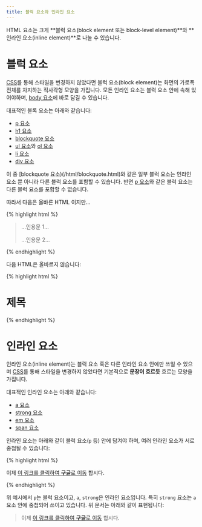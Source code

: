 ```yaml
---
title: 블럭 요소와 인라인 요소
---
```


HTML 요소는 크게 **블럭 요소(block element 또는 block-level element)**와 **인라인 요소(inline element)**로 나눌 수 있습니다.


# 블럭 요소

[CSS](/docs/CSS.html)를 통해 스타일을 변경하지 않았다면 블럭 요소(block element)는 화면의 가로폭 전체를 차지하는 직사각형 모양을 가집니다. 모든 인라인 요소는 블럭 요소 안에 속해 있어야하며, [body 요소](/html/body.html)에 바로 담길 수 있습니다.

대표적인 블록 요소는 아래와 같습니다:

*   [p 요소](/html/p.html)
*   [h1 요소](/html/h1.html)
*   [blockquote 요소](/html/blockquote.html)
*   [ul 요소](/html/ul.html)와 [ol 요소](/html/ol.html)
*   [li 요소](/html/li.html)
*   [div 요소](/html/div.html)

이 중 [blockquote 요소)(/html/blockquote.html)와 같은 일부 블럭 요소는 인라인 요소 뿐 아니라 다른 블럭 요소를 포함할 수 있습니다. 반면 [p 요소](/html/p.html)와 같은 블럭 요소는 다른 블럭 요소를 포함할 수 없습니다.

따라서 다음은 올바른 HTML 이지만...

{% highlight html %}
<blockquote>
   <p>...인용문 1...</p>
   <p>...인용문 2...</p>
</blockquote>
{% endhighlight %}

다음 HTML은 올바르지 않습니다:

{% highlight html %}
<p><h1>제목</h1></p>
{% endhighlight %}


# 인라인 요소

인라인 요소(inline element)는 블럭 요소 혹은 다른 인라인 요소 안에만 쓰일 수 있으며 [CSS](/docs/CSS.html)를 통해 스타일을 변경하지 않았다면 기본적으로 **문장이 흐르듯** 흐르는 모양을 가집니다.

대표적인 인라인 요소는 아래와 같습니다:

*   [a 요소](/html/a.html)
*   [strong 요소](/html/strong.html)
*   [em 요소](/html/em.html)
*   [span 요소](/html/span.html)

인라인 요소는 아래와 같이 블럭 요소(``p`` 등) 안에 담겨야 하며, 여러 인라인 요소가 서로 중첩될 수 있습니다:

{% highlight html %}
<p>
    이제 <a href="http://www.google.com">이 링크를 클릭하여 <strong>구글</strong>로 이동</a> 합시다.
</p>
{% endhighlight %}

위 예시에서 ``p``는 블럭 요소이고, ``a``, ``strong``은 인라인 요소입니다. 특히 ``strong`` 요소는 ``a`` 요소 안에 중첩되어 쓰이고 있습니다. 위 문서는 아래와 같이 표현됩니다:

>   이제 <a href="http://www.google.com">이 링크를 클릭하여 <strong>구글</strong>로 이동</a> 합시다.
